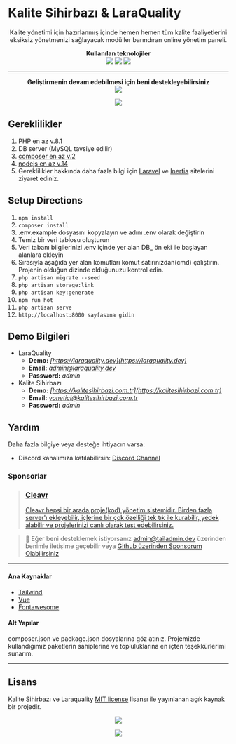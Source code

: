 Kalite Sihirbazı & LaraQuality
======

<p align="center">
Kalite yönetimi için hazırlanmış içinde hemen hemen tüm kalite faaliyetlerini eksiksiz yönetmenizi sağlayacak modüller barındıran online yönetim paneli.
</p>

<p align="center">
<b>Kullanılan teknolojiler</b>
<br>
  <img src="https://img.shields.io/badge/Laravel-FF2D20?style=for-the-badge&logo=laravel&logoColor=white" />
  <img src="https://img.shields.io/badge/Tailwind_CSS-38B2AC?style=for-the-badge&logo=tailwind-css&logoColor=white" />
  <img src="https://img.shields.io/badge/Vue.js-35495E?style=for-the-badge&logo=vuedotjs&logoColor=4FC08D" />
</p>
<hr>
<p align="center">
<b>Geliştirmenin devam edebilmesi için beni destekleyebilirsiniz</b>
<br/>
<a href="https://ko-fi.com/sinanaydogan" target="_blank">
    <img src="https://ko-fi.com/img/githubbutton_sm.svg">
</a>

</p>

<p align="center">
<a href="https://www.buymeacoffee.com/sinanaydogan">
    <img src="https://img.buymeacoffee.com/button-api/?text=Buy me a coffee&emoji=&slug=sinanaydogan&button_colour=FFDD00&font_colour=000000&font_family=Lato&outline_colour=000000&coffee_colour=ffffff">
</a>
</p>


Gereklilikler
------
1. PHP en az v.8.1
2. DB server (MySQL tavsiye edilir)
3. [composer en az v.2](https://getcomposer.org/)
4. [nodejs en az v.14](https://nodejs.org/)
5. Gereklilikler hakkında daha fazla bilgi için [Laravel](https://laravel.com/) ve [Inertia](https://inertiajs.com/) sitelerini ziyaret ediniz.


Setup Directions
------

1. ```npm install```
2. ```composer install```
3. .env.example dosyasını kopyalayın ve adını .env olarak değiştirin
4. Temiz bir veri tablosu oluşturun
5. Veri tabanı bilgilerinizi .env içinde yer alan DB_ ön eki ile başlayan alanlara ekleyin
6. Sırasıyla aşağıda yer alan komutları komut satırınızdan(cmd) çalıştırın. Projenin olduğun dizinde olduğunuzu kontrol edin.
7. ```php artisan migrate --seed```
8. ```php artisan storage:link```
9. ```php artisan key:generate```
10. ```npm run hot```
11. ```php artisan serve```
12. ```http://localhost:8000 sayfasına gidin```

Demo Bilgileri
------
- LaraQuality
  - **Demo:** *[https://laraquality.dev](https://laraquality.dev)*
  - **Email:** *admin@laraquality.dev*
  - **Password:** *admin*
- Kalite Sihirbazı
  - **Demo:** *[https://kalitesihirbazi.com.tr](https://kalitesihirbazi.com.tr)*
  - **Email:** *yonetici@kalitesihirbazi.com.tr*
  - **Password:** *admin*

## Yardım

Daha fazla bilgiye veya desteğe ihtiyacın varsa:
- Discord kanalımıza katılabilirsin: [Discord Channel](https://discord.gg/TnjA2GqYmw)

### Sponsorlar

><a href="https://cleavr.io/" target="_blank"><h3>Cleavr</h3>
Cleavr hepsi bir arada proje(kod) yönetim sistemidir. Birden fazla server'ı ekleyebilir, içlerine bir çok özelliği tek tık ile kurabilir, yedek alabilir ve projelerinizi canlı olarak test edebilirsiniz.</a>

> :metal: Eğer beni desteklemek istiyorsanız [admin@tailadmin.dev](mailto:admin@tailadmin.dev) üzerinden benimle iletişime geçebilir veya [Github üzerinden Sponsorum Olabilirsiniz](https://github.com/sponsors/sinan-aydogan)

---

#### Ana Kaynaklar

- [Tailwind](https://tailwindcss.com/)
- [Vue](https://vuejs.org/)
- [Fontawesome](https://fontawesome.com/)

#### Alt Yapılar

composer.json ve package.json dosyalarına göz atınız. Projemizde kullandığımız paketlerin sahiplerine ve topluluklarına en içten teşekkürlerimi sunarım.

---
Lisans
------
Kalite Sihirbazı ve Laraquality [MIT license](https://opensource.org/licenses/MIT) lisansı ile yayınlanan açık kaynak bir projedir.

<p align="center">

<a href="https://ko-fi.com/sinanaydogan" target="_blank">
    <img src="https://ko-fi.com/img/githubbutton_sm.svg">
</a>

</p>

<p align="center">
<a href="https://www.buymeacoffee.com/sinanaydogan">
    <img src="https://img.buymeacoffee.com/button-api/?text=Buy me a coffee&emoji=&slug=sinanaydogan&button_colour=FFDD00&font_colour=000000&font_family=Lato&outline_colour=000000&coffee_colour=ffffff">
</a>
</p>
